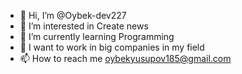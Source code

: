 - 👋 Hi, I’m @Oybek-dev227
- 👀 I’m interested in Create news
- 🌱 I’m currently learning Programming
- 💞️ I want to work in big companies in my field 
- 📫 How to reach me oybekyusupov185@gmail.com

<!---
Oybek-dev227/Oybek-dev227 is a ✨ special ✨ repository because its `README.md` (this file) appears on your GitHub profile.
You can click the Preview link to take a look at your changes.
--->

